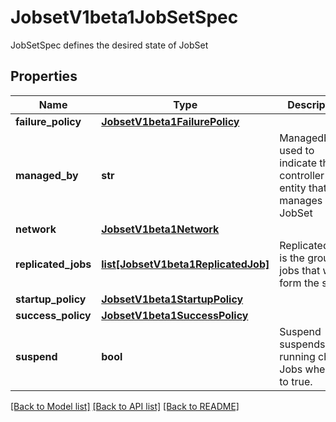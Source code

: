 # JobsetV1beta1JobSetSpec

JobSetSpec defines the desired state of JobSet
## Properties
Name | Type | Description | Notes
------------ | ------------- | ------------- | -------------
**failure_policy** | [**JobsetV1beta1FailurePolicy**](JobsetV1beta1FailurePolicy.md) |  | [optional] 
**managed_by** | **str** | ManagedBy is used to indicate the controller or entity that manages a JobSet | [optional] 
**network** | [**JobsetV1beta1Network**](JobsetV1beta1Network.md) |  | [optional] 
**replicated_jobs** | [**list[JobsetV1beta1ReplicatedJob]**](JobsetV1beta1ReplicatedJob.md) | ReplicatedJobs is the group of jobs that will form the set. | [optional] 
**startup_policy** | [**JobsetV1beta1StartupPolicy**](JobsetV1beta1StartupPolicy.md) |  | [optional] 
**success_policy** | [**JobsetV1beta1SuccessPolicy**](JobsetV1beta1SuccessPolicy.md) |  | [optional] 
**suspend** | **bool** | Suspend suspends all running child Jobs when set to true. | [optional] 

[[Back to Model list]](../README.md#documentation-for-models) [[Back to API list]](../README.md#documentation-for-api-endpoints) [[Back to README]](../README.md)


